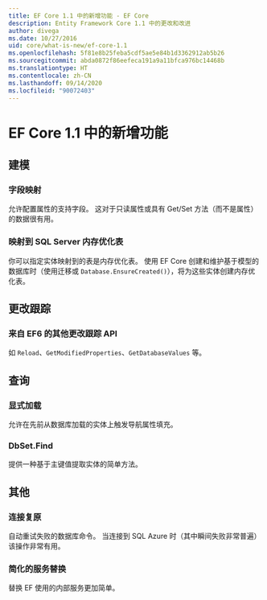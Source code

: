 ```yaml
---
title: EF Core 1.1 中的新增功能 - EF Core
description: Entity Framework Core 1.1 中的更改和改进
author: divega
ms.date: 10/27/2016
uid: core/what-is-new/ef-core-1.1
ms.openlocfilehash: 5f81e8b25feba5cdf5ae5e84b1d3362912ab5b26
ms.sourcegitcommit: abda0872f86eefeca191a9a11bfca976bc14468b
ms.translationtype: HT
ms.contentlocale: zh-CN
ms.lasthandoff: 09/14/2020
ms.locfileid: "90072403"
---
```

# <a name="new-features-in-ef-core-11"></a>EF Core 1.1 中的新增功能

## <a name="modeling"></a>建模

### <a name="field-mapping"></a>字段映射

允许配置属性的支持字段。 这对于只读属性或具有 Get/Set 方法（而不是属性）的数据很有用。

### <a name="mapping-to-memory-optimized-tables-in-sql-server"></a>映射到 SQL Server 内存优化表

你可以指定实体映射到的表是内存优化表。 使用 EF Core 创建和维护基于模型的数据库时（使用迁移或 `Database.EnsureCreated()`），将为这些实体创建内存优化表。

## <a name="change-tracking"></a>更改跟踪

### <a name="additional-change-tracking-apis-from-ef6"></a>来自 EF6 的其他更改跟踪 API

如 `Reload`、`GetModifiedProperties`、`GetDatabaseValues` 等。

## <a name="query"></a>查询

### <a name="explicit-loading"></a>显式加载

允许在先前从数据库加载的实体上触发导航属性填充。

### <a name="dbsetfind"></a>DbSet.Find

提供一种基于主键值提取实体的简单方法。

## <a name="other"></a>其他

### <a name="connection-resiliency"></a>连接复原

自动重试失败的数据库命令。 当连接到 SQL Azure 时（其中瞬间失败非常普遍）该操作非常有用。

### <a name="simplified-service-replacement"></a>简化的服务替换

替换 EF 使用的内部服务更加简单。
